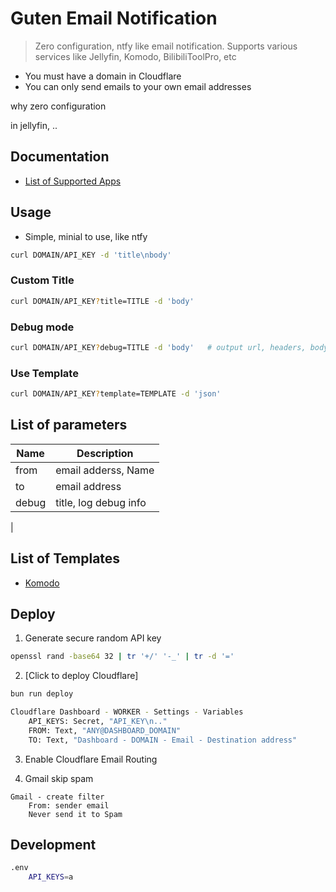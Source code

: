 # Guten Email Notification

> Zero configuration, ntfy like email notification. 
> Supports various services like Jellyfin, Komodo, BilibiliToolPro, etc

- You must have a domain in Cloudflare
- You can only send emails to your own email addresses

why zero configuration

in jellyfin, ..

## Documentation

- [List of Supported Apps](./docs/SupportedApps.md)

## Usage

- Simple, minial to use, like ntfy

```sh
curl DOMAIN/API_KEY -d 'title\nbody'
```

### Custom Title

```sh
curl DOMAIN/API_KEY?title=TITLE -d 'body'
```


### Debug mode

```sh
curl DOMAIN/API_KEY?debug=TITLE -d 'body'   # output url, headers, body
```

### Use Template

```sh
curl DOMAIN/API_KEY?template=TEMPLATE -d 'json'
```

## List of parameters

| Name | Description|
|--|--|
| from | email adderss, Name <email> |
| to | email address |
| debug | title, log debug info |
| 

## List of Templates

- [Komodo](./src/templates/komodo)



## Deploy

1. Generate secure random API key

```sh
openssl rand -base64 32 | tr '+/' '-_' | tr -d '=' 
```

2. [Click to deploy Cloudflare]

```sh
bun run deploy

Cloudflare Dashboard - WORKER - Settings - Variables
	API_KEYS: Secret, "API_KEY\n.."
	FROM: Text, "ANY@DASHBOARD_DOMAIN"
	TO: Text, "Dashboard - DOMAIN - Email - Destination address"
```

3. Enable Cloudflare Email Routing 

3. Gmail skip spam

```
Gmail - create filter
	From: sender email
	Never send it to Spam
```


## Development

```sh
.env
	API_KEYS=a
```


